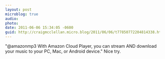 ```yaml
---
layout: post
microblog: true
audio: 
photo: 
date: 2011-06-06 15:34:05 -0600
guid: http://craigmcclellan.micro.blog/2011/06/06/t77850772204814338.html
---
```

"@amazonmp3 With Amazon Cloud Player, you can stream AND download your music to your PC, Mac, or Android device." Nice try.
